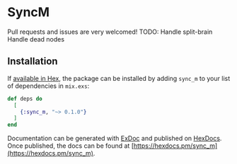 # SyncM

Pull requests and issues are very welcomed!
TODO: Handle split-brain
Handle dead nodes

## Installation

If [available in Hex](https://hex.pm/docs/publish), the package can be installed
by adding `sync_m` to your list of dependencies in `mix.exs`:

```elixir
def deps do
  [
    {:sync_m, "~> 0.1.0"}
  ]
end
```

Documentation can be generated with [ExDoc](https://github.com/elixir-lang/ex_doc)
and published on [HexDocs](https://hexdocs.pm). Once published, the docs can
be found at [https://hexdocs.pm/sync_m](https://hexdocs.pm/sync_m).

